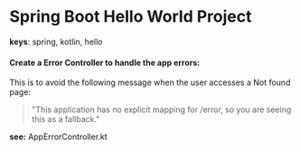 # Spring Boot Hello World Project

**keys**: spring, kotlin, hello


#### Create a Error Controller to handle the app errors:

This is to avoid the following message when the user accesses a Not found page:
> "This application has no explicit mapping for /error, so you are seeing this as a fallback."

**see:** AppErrorController.kt




